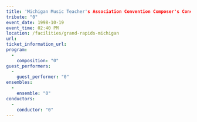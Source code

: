 ```yaml
---
title: 'Michigan Music Teacher's Association Convention Composer's Concert'
tribute: "0"
event_date: 1998-10-19
event_time: 02:40 PM
location: /facilities/grand-rapids-michigan
url: 
ticket_information_url: 
program: 
  -
    composition: "0"
guest_performers: 
  -
    guest_performer: "0"
ensembles: 
  -
    ensemble: "0"
conductors: 
  -
    conductor: "0"
---
```

